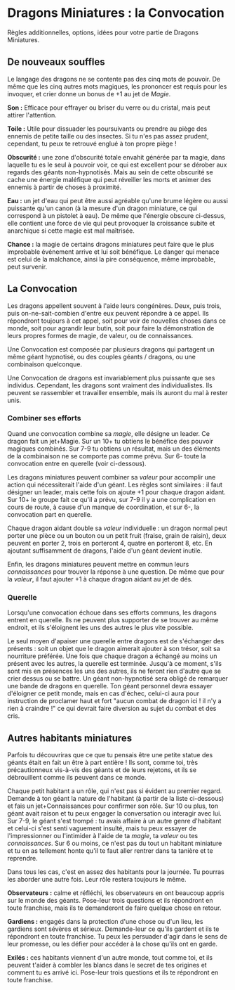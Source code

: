 # Dragons Miniatures : la Convocation

Règles additionnelles, options, idées pour votre partie de Dragons Miniatures.

## De nouveaux souffles

Le langage des dragons ne se contente pas des cinq mots de pouvoir. De même que les cinq autres mots magiques, les prononcer est requis pour les invoquer, et crier donne un bonus de +1 au jet de *Magie*.

**Son :** Efficace pour effrayer ou briser du verre ou du cristal, mais peut attirer l'attention.

**Toile :** Utile pour dissuader les poursuivants ou prendre au piège des ennemis de petite taille ou des insectes. Si tu n'es pas assez prudent, cependant, tu peux te retrouvé englué à ton propre piège !

**Obscurité :** une zone d'obscurité totale envahit générée par ta magie, dans laquelle tu es le seul à pouvoir voir, ce qui est excellent pour se dérober aux regards des géants non-hypnotisés. Mais au sein de cette obscurité se cache une énergie maléfique qui peut réveiller les morts et animer des ennemis à partir de choses à proximité.

**Eau :** un jet d'eau qui peut être aussi agréable qu'une brume légère ou aussi puissante qu'un canon (à la mesure d'un dragon miniature, ce qui correspond à un pistolet à eau). De même que l'énergie obscure ci-dessus, elle contient une force de vie qui peut provoquer la croissance subite et anarchique si cette magie est mal maîtrisée.

**Chance :** la magie de certains dragons miniatures peut faire que le plus improbable événement arrive et lui soit bénéfique. Le danger qui menace est celui de la malchance, ainsi la pire conséquence, même improbable, peut survenir.

## La Convocation

Les dragons appellent souvent à l'aide leurs congénères. Deux, puis trois, puis on-ne-sait-combien d'entre eux peuvent répondre à ce appel. Ils répondront toujours à cet appel, soit pour voir de nouvelles choses dans ce monde, soit pour agrandir leur butin, soit pour faire la démonstration de leurs propres formes de magie, de valeur, ou de connaissances.

Une Convocation est composée par plusieurs dragons qui partagent un même géant hypnotisé, ou des couples géants / dragons, ou une combinaison quelconque. 

Une Convocation de dragons est invariablement plus puissante que ses individus. Cependant, les dragons sont vraiment des individualistes. Ils peuvent se rassembler et travailler ensemble, mais ils auront du mal à rester unis.

### Combiner ses efforts

Quand une convocation combine sa *magie*, elle désigne un leader. Ce dragon fait un jet+Magie. Sur un 10+ tu obtiens le bénéfice des pouvoir magiques combinés. Sur 7-9 tu obtiens un résultat, mais un des éléments de la combinaison ne se comporte pas comme prévu. Sur 6- toute la convocation entre en querelle (voir ci-dessous).

Les dragons miniatures peuvent combiner sa *valeur* pour accomplir une action qui nécessiterait l'aide d'un géant. Les règles sont similaires : il faut désigner un leader, mais cette fois on ajoute +1 pour chaque dragon aidant. Sur 10+ le groupe fait ce qu'il a prévu, sur 7-9 il y a une complication en cours de route, à cause d'un manque de coordination, et sur 6-, la convocation part en querelle.

Chaque dragon aidant double sa *valeur* individuelle : un dragon normal peut porter une pièce ou un bouton ou un petit fruit (fraise, grain de raisin), deux peuvent en porter 2, trois en porteront 4, quatre en porteront 8, etc. En ajoutant suffisamment de dragons, l'aide d'un géant devient inutile.

Enfin, les dragons miniatures peuvent mettre en commun leurs *connaissances* pour trouver la réponse à une question. De même que pour la *valeur*, il faut ajouter +1 à chaque dragon aidant au jet de dés. 

### Querelle

Lorsqu'une convocation échoue dans ses efforts communs, les dragons entrent en querelle. Ils ne peuvent plus supporter de se trouver au même endroit, et ils s'éloignent les uns des autres le plus vite possible.

Le seul moyen d'apaiser une querelle entre dragons est de s'échanger des présents : soit un objet que le dragon aimerait ajouter à son trésor, soit sa nourriture préférée. Une fois que chaque dragon a échangé au moins un présent avec les autres, la querelle est terminée. Jusqu'à ce moment, s'ils sont mis en présences les uns des autres, ils ne feront rien d'autre que se crier dessus ou se battre. Un géant non-hypnotisé sera obligé de remarquer une bande de dragons en querelle. Ton géant personnel devra essayer d'éloigner ce petit monde, mais en cas d'échec, celui-ci aura pour instruction de proclamer haut et fort "aucun combat de dragon ici ! il n'y a rien à craindre !" ce qui devrait faire diversion au sujet du combat et des cris.

## Autres habitants miniatures

Parfois tu découvriras que ce que tu pensais être une petite statue des géants était en fait un être à part entière ! Ils sont, comme toi, très précautionneux vis-à-vis des géants et de leurs rejetons, et ils se débrouillent comme ils peuvent dans ce monde.


Chaque petit habitant a un rôle, qui n'est pas si évident au premier regard. Demande à ton géant la nature de l'habitant (à partir de la liste ci-dessous) et fais un jet+Connaissances pour confirmer son rôle. Sur 10 ou plus, ton géant avait raison et tu peux engager la conversation ou interagir avec lui. Sur 7-9, le géant s'est trompé : tu avais affaire à un autre genre d'habitant et celui-ci s'est senti vaguement insulté, mais tu peux essayer de l'impressionner ou l'intimider à l'aide de ta *magie*, ta *valeur* ou tes *connaissances*. Sur 6 ou moins, ce n'est pas du tout un habitant miniature et tu en as tellement honte qu'il te faut aller rentrer dans ta tanière et te reprendre.

Dans tous les cas, c'est en assez des habitants pour la journée. Tu pourras les aborder une autre fois. Leur rôle restera toujours le même.


**Observateurs :** calme et réfléchi, les observateurs en ont beaucoup appris sur le monde des géants. Pose-leur trois questions et ils répondront en toute franchise, mais ils te demanderont de faire quelque chose en retour.

**Gardiens :** engagés dans la protection d'une chose ou d'un lieu, les gardiens sont sévères et sérieux. Demande-leur ce qu'ils gardent et ils te répondront en toute franchise. Tu peux les persuader d'agir dans le sens de leur promesse, ou les défier pour accéder à la chose qu'ils ont en garde.

**Exilés :** ces habitants viennent d'un autre monde, tout comme toi, et ils peuvent t'aider à combler les blancs dans le secret de tes origines et comment tu es arrivé ici. Pose-leur trois questions et ils te répondront en toute franchise.
